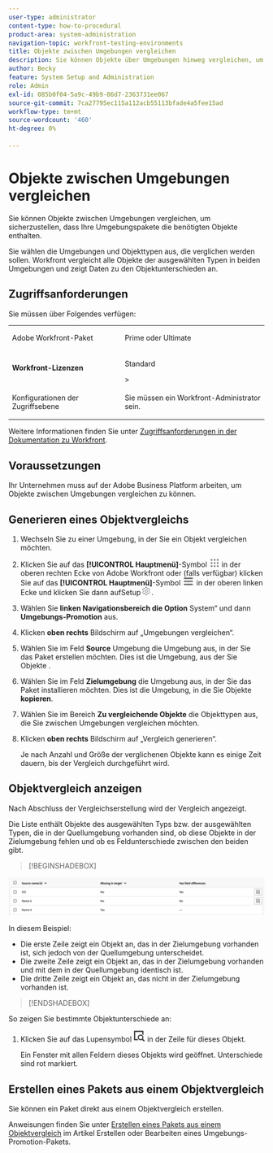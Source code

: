 ```yaml
---
user-type: administrator
content-type: how-to-procedural
product-area: system-administration
navigation-topic: workfront-testing-environments
title: Objekte zwischen Umgebungen vergleichen
description: Sie können Objekte über Umgebungen hinweg vergleichen, um sicherzustellen, dass Ihre Umgebungs-Promotion-Pakete die benötigten Objekte enthalten.
author: Becky
feature: System Setup and Administration
role: Admin
exl-id: 085b0f04-5a9c-49b9-86d7-2363731ee067
source-git-commit: 7ca27795ec115a112acb55113bfade4a5fee15ad
workflow-type: tm+mt
source-wordcount: '460'
ht-degree: 0%

---
```


# Objekte zwischen Umgebungen vergleichen

Sie können Objekte zwischen Umgebungen vergleichen, um sicherzustellen, dass Ihre Umgebungspakete die benötigten Objekte enthalten.

Sie wählen die Umgebungen und Objekttypen aus, die verglichen werden sollen. Workfront vergleicht alle Objekte der ausgewählten Typen in beiden Umgebungen und zeigt Daten zu den Objektunterschieden an.

## Zugriffsanforderungen

Sie müssen über Folgendes verfügen:

<table>
  <tr>
   <td>Adobe Workfront-Paket
   </td>
   <td> <p>Prime oder Ultimate</p>
   </td>
  </tr>
  <tr>
   <td><strong>Workfront-Lizenzen</strong>
   </td>
   <td> <p>Standard</p>&gt;
   </td>
  </tr>
   <tr>
   <td>Konfigurationen der Zugriffsebene
   </td>
   <td><p>Sie müssen ein Workfront-Administrator sein.</p>
   </td>
  </tr>
</table>

Weitere Informationen finden Sie unter [Zugriffsanforderungen in der Dokumentation zu Workfront](/help/quicksilver/administration-and-setup/add-users/access-levels-and-object-permissions/access-level-requirements-in-documentation.md).

## Voraussetzungen

Ihr Unternehmen muss auf der Adobe Business Platform arbeiten, um Objekte zwischen Umgebungen vergleichen zu können.

## Generieren eines Objektvergleichs

1. Wechseln Sie zu einer Umgebung, in der Sie ein Objekt vergleichen möchten.
1. Klicken Sie auf das **[!UICONTROL Hauptmenü]**-Symbol ![Hauptmenü](/help/_includes/assets/main-menu-icon.png) in der oberen rechten Ecke von Adobe Workfront oder (falls verfügbar) klicken Sie auf das **[!UICONTROL Hauptmenü]**-Symbol ![Hauptmenü](/help/_includes/assets/main-menu-icon-left-nav.png) in der oberen linken Ecke und klicken Sie dann auf **&#x200B;**&#x200B;Setup![Setup-Symbol](/help/_includes/assets/gear-icon-setup.png).
1. Wählen Sie **linken Navigationsbereich die Option** System“ und dann **Umgebungs-Promotion** aus.
1. Klicken **oben rechts** Bildschirm auf „Umgebungen vergleichen“.
1. Wählen Sie im Feld **Source** Umgebung die Umgebung aus, in der Sie das Paket erstellen möchten. Dies ist die Umgebung, aus der Sie Objekte **&#x200B;**.
1. Wählen Sie im Feld **Zielumgebung** die Umgebung aus, in der Sie das Paket installieren möchten. Dies ist die Umgebung, in die Sie Objekte **kopieren**.
1. Wählen Sie im Bereich **Zu vergleichende Objekte** die Objekttypen aus, die Sie zwischen Umgebungen vergleichen möchten.
1. Klicken **oben rechts** Bildschirm auf „Vergleich generieren“.

   Je nach Anzahl und Größe der verglichenen Objekte kann es einige Zeit dauern, bis der Vergleich durchgeführt wird.

## Objektvergleich anzeigen

Nach Abschluss der Vergleichserstellung wird der Vergleich angezeigt.

Die Liste enthält Objekte des ausgewählten Typs bzw. der ausgewählten Typen, die in der Quellumgebung vorhanden sind, ob diese Objekte in der Zielumgebung fehlen und ob es Feldunterschiede zwischen den beiden gibt.

>[!BEGINSHADEBOX]

![Vergleichsbeispiel](assets/environment-promotion-comparison.png)

In diesem Beispiel:

* Die erste Zeile zeigt ein Objekt an, das in der Zielumgebung vorhanden ist, sich jedoch von der Quellumgebung unterscheidet.
* Die zweite Zeile zeigt ein Objekt an, das in der Zielumgebung vorhanden und mit dem in der Quellumgebung identisch ist.
* Die dritte Zeile zeigt ein Objekt an, das nicht in der Zielumgebung vorhanden ist.

>[!ENDSHADEBOX]

So zeigen Sie bestimmte Objektunterschiede an:

1. Klicken Sie auf das Lupensymbol ![Vergleichssymbol](assets/compare-icon.png) in der Zeile für dieses Objekt.

   Ein Fenster mit allen Feldern dieses Objekts wird geöffnet. Unterschiede sind rot markiert.

## Erstellen eines Pakets aus einem Objektvergleich

Sie können ein Paket direkt aus einem Objektvergleich erstellen.

Anweisungen finden Sie unter [Erstellen eines Pakets aus einem Objektvergleich](/help/quicksilver/administration-and-setup/set-up-workfront/workfront-testing-environments/environment-promotion-create-package.md#create-a-package-from-an-object-comparison) im Artikel Erstellen oder Bearbeiten eines Umgebungs-Promotion-Pakets.

